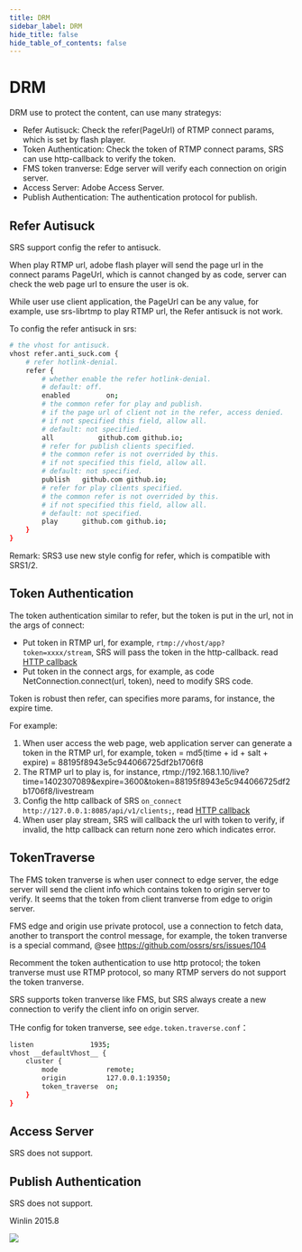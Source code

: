 ```yaml
---
title: DRM
sidebar_label: DRM
hide_title: false
hide_table_of_contents: false
---
```


# DRM

DRM use to protect the content, can use many strategys:
* Refer Autisuck: Check the refer(PageUrl) of RTMP connect params, which is set by flash player.
* Token Authentication: Check the token of RTMP connect params, SRS can use http-callback to verify the token.
* FMS token tranverse: Edge server will verify each connection on origin server.
* Access Server: Adobe Access Server.
* Publish Authentication: The authentication protocol for publish.

## Refer Autisuck

SRS support config the refer to antisuck.

When play RTMP url, adobe flash player will send the page url in the connect params PageUrl, 
which is cannot changed by as code, server can check the web page url to ensure the user is ok.

While user use client application, the PageUrl can be any value, for example, 
use srs-librtmp to play RTMP url, the Refer antisuck is not work.

To config the refer antisuck in srs:

```bash
# the vhost for antisuck.
vhost refer.anti_suck.com {
    # refer hotlink-denial.
    refer {
        # whether enable the refer hotlink-denial.
        # default: off.
        enabled         on;
        # the common refer for play and publish.
        # if the page url of client not in the refer, access denied.
        # if not specified this field, allow all.
        # default: not specified.
        all           github.com github.io;
        # refer for publish clients specified.
        # the common refer is not overrided by this.
        # if not specified this field, allow all.
        # default: not specified.
        publish   github.com github.io;
        # refer for play clients specified.
        # the common refer is not overrided by this.
        # if not specified this field, allow all.
        # default: not specified.
        play      github.com github.io;
    }
}
```

Remark: SRS3 use new style config for refer, which is compatible with SRS1/2.

## Token Authentication

The token authentication similar to refer, but the token is put in the url, not in the args of connect:
* Put token in RTMP url, for example, `rtmp://vhost/app?token=xxxx/stream`, SRS will pass the token 
in the http-callback. read [HTTP callback](./http-callback)
* Put token in the connect args, for example, as code NetConnection.connect(url, token), need to modify SRS code.

Token is robust then refer, can specifies more params, for instance, the expire time.

For example:

1. When user access the web page, web application server can generate a token in the RTMP url, for example,
token = md5(time + id + salt + expire) = 88195f8943e5c944066725df2b1706f8
1. The RTMP url to play is, for instance, rtmp://192.168.1.10/live?time=1402307089&expire=3600&token=88195f8943e5c944066725df2b1706f8/livestream
1. Config the http callback of SRS `on_connect http://127.0.0.1:8085/api/v1/clients;`, 
read [HTTP callback](./http-callback#config-srs)
1. When user play stream, SRS will callback the url with token to verify,
if invalid, the http callback can return none zero which indicates error.

## TokenTraverse

The FMS token tranverse is when user connect to edge server, 
the edge server will send the client info which contains token
to origin server to verify. It seems that the token from client
tranverse from edge to origin server.

FMS edge and origin use private protocol, use a connection to fetch data, 
another to transport the control message, for example, the token tranverse
is a special command, @see https://github.com/ossrs/srs/issues/104

Recomment the token authentication to use http protocol;
the token tranverse must use RTMP protocol, so many RTMP servers do not 
support the token tranverse.

SRS supports token tranverse like FMS, but SRS always create a new connection
to verify the client info on origin server.

THe config for token tranverse, see `edge.token.traverse.conf`：

```bash
listen              1935;
vhost __defaultVhost__ {
    cluster {
        mode            remote;
        origin          127.0.0.1:19350;
        token_traverse  on;
    }
}
```

## Access Server

SRS does not support.

## Publish Authentication

SRS does not support.

Winlin 2015.8

![](https://ossrs.net/gif/v1/sls.gif?site=ossrs.io&path=/lts/doc-en-5/doc/drm)


